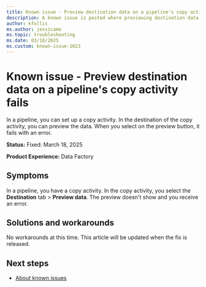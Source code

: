 ```yaml
---
title: Known issue - Preview destination data on a pipeline's copy activity fails
description: A known issue is posted where previewing destination data on a pipeline's copy activity fails.
author: kfollis
ms.author: jessicamo
ms.topic: troubleshooting  
ms.date: 03/18/2025
ms.custom: known-issue-1023
---
```


# Known issue - Preview destination data on a pipeline's copy activity fails

In a pipeline, you can set up a copy activity. In the destination of the copy activity, you can preview the data. When you select on the preview button, it fails with an error.

**Status:** Fixed: March 18, 2025

**Product Experience:** Data Factory

## Symptoms

In a pipeline, you have a copy activity. In the copy activity, you select the **Destination** tab > **Preview data**. The preview doesn't show and you receive an error.

## Solutions and workarounds

No workarounds at this time. This article will be updated when the fix is released.

## Next steps

- [About known issues](https://support.fabric.microsoft.com/known-issues)

